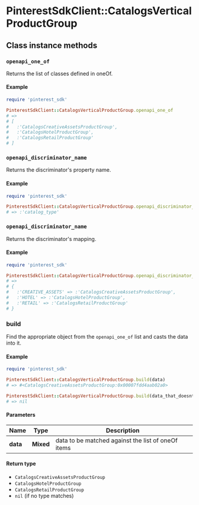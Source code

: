 # PinterestSdkClient::CatalogsVerticalProductGroup

## Class instance methods

### `openapi_one_of`

Returns the list of classes defined in oneOf.

#### Example

```ruby
require 'pinterest_sdk'

PinterestSdkClient::CatalogsVerticalProductGroup.openapi_one_of
# =>
# [
#   :'CatalogsCreativeAssetsProductGroup',
#   :'CatalogsHotelProductGroup',
#   :'CatalogsRetailProductGroup'
# ]
```

### `openapi_discriminator_name`

Returns the discriminator's property name.

#### Example

```ruby
require 'pinterest_sdk'

PinterestSdkClient::CatalogsVerticalProductGroup.openapi_discriminator_name
# => :'catalog_type'
```

### `openapi_discriminator_name`

Returns the discriminator's mapping.

#### Example

```ruby
require 'pinterest_sdk'

PinterestSdkClient::CatalogsVerticalProductGroup.openapi_discriminator_mapping
# =>
# {
#   :'CREATIVE_ASSETS' => :'CatalogsCreativeAssetsProductGroup',
#   :'HOTEL' => :'CatalogsHotelProductGroup',
#   :'RETAIL' => :'CatalogsRetailProductGroup'
# }
```

### build

Find the appropriate object from the `openapi_one_of` list and casts the data into it.

#### Example

```ruby
require 'pinterest_sdk'

PinterestSdkClient::CatalogsVerticalProductGroup.build(data)
# => #<CatalogsCreativeAssetsProductGroup:0x00007fdd4aab02a0>

PinterestSdkClient::CatalogsVerticalProductGroup.build(data_that_doesnt_match)
# => nil
```

#### Parameters

| Name | Type | Description |
| ---- | ---- | ----------- |
| **data** | **Mixed** | data to be matched against the list of oneOf items |

#### Return type

- `CatalogsCreativeAssetsProductGroup`
- `CatalogsHotelProductGroup`
- `CatalogsRetailProductGroup`
- `nil` (if no type matches)

